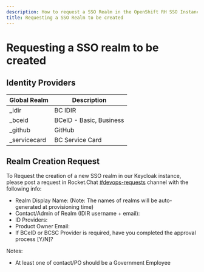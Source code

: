 ```yaml
---
description: How to request a SSO Realm in the OpenShift RH SSO Instance.
title: Requesting a SSO Realm to be created
---
```

# Requesting a SSO realm to be created

## Identity Providers

| Global Realm         | Description                                                   |
|----------------------|---------------------------------------------------------------|
| _idir                | BC IDIR                                                       |
| _bceid               | BCeID - Basic, Business                                       |
| _github              | GitHub                                                        |
| _servicecard         | BC Service Card                                               |

## Realm Creation Request

To Request the creation of a new SSO realm in our Keycloak instance, please post a request in Rocket.Chat [#devops-requests]( https://developer.gov.bc.ca/Steps-to-join-Pathfinder-Rocket.Chat) channel with the following info:


* Realm Display Name:                           (Note: The names of realms will be auto-generated at provisioning time)
* Contact/Admin of Realm (IDIR username + email):
* ID Providers:
* Product Owner Email:
* If BCeID or BCSC Provider is required, have you completed the approval process [Y/N]?

Notes:
- At least one of contact/PO should be a Government Employee
